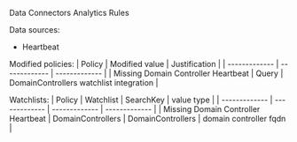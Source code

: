 Data Connectors Analytics Rules

Data sources: 
- Heartbeat

Modified policies:
| Policy  | Modified value | Justification |
| ------------- | ------------- | ------------- |
| Missing Domain Controller Heartbeat | Query | DomainControllers watchlist integration |

Watchlists:
| Policy  | Watchlist | SearchKey | value type |
| ------------- | ------------- | ------------- | ------------- |
| Missing Domain Controller Heartbeat | DomainControllers | DomainControllers | domain controller fqdn |
